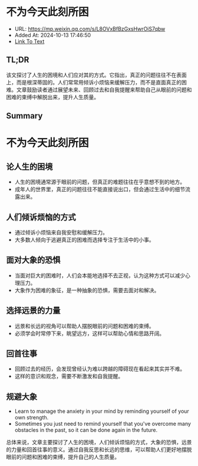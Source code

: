 # 不为今天此刻所困
- URL: https://mp.weixin.qq.com/s/L8OVxBfBzGxsHwrOiS7qbw
- Added At: 2024-10-13 17:46:50
- [Link To Text](2024-10-13-不为今天此刻所困_raw.md)

## TL;DR
该文探讨了人生的困境和人们应对其的方式。它指出，真正的问题往往不在表面上，而是根深蒂固的。人们常常用倾诉小烦恼来缓解压力，而不是直面真正的困难。文章鼓励读者通过展望未来、回顾过去和自我提醒来帮助自己从眼前的问题和困难的束缚中解脱出来，提升人生质量。

## Summary
# 不为今天此刻所困

## 论人生的困境

- 人生的困境通常源于眼前的问题，但真正的难题往往在乎意想不到的地方。
- 成年人的世界里，真正的问题往往不能直接说出口，但会通过生活中的细节流露出来。

## 人们倾诉烦恼的方式

- 通过倾诉小烦恼来自我安慰和缓解压力。
- 大多数人倾向于逃避真正的困难而选择专注于生活中的小事。

## 面对大象的恐惧

- 当面对巨大的困难时，人们会本能地选择不去正视，认为这种方式可以减少心理压力。
- 大象作为困难的象征，是一种抽象的恐惧，需要去面对和解决。

## 选择远景的力量

- 远景和长远的视角可以帮助人摆脱眼前的问题和困难的束缚。
- 必须学会时常停下来，眺望远方，这样可以帮助心情和思路开阔。

## 回首往事

- 回顾过去的经历，会发现曾经认为难以跨越的障碍现在看起来其实并不难。
- 这样的意识和观念，需要不断激发和自我提醒。

## 规避大象

- Learn to manage the anxiety in your mind by reminding yourself of your own strength.
- Sometimes you just need to remind yourself that you've overcome many obstacles in the past, so it can be done again in the future.

总体来说，文章主要探讨了人生的困境，人们倾诉烦恼的方式，大象的恐惧，远景的力量和回首往事的意义。通过自我反思和长远的思维，可以帮助人们更好地摆脱眼前的问题和困难的束缚，提升自己的人生质量。
